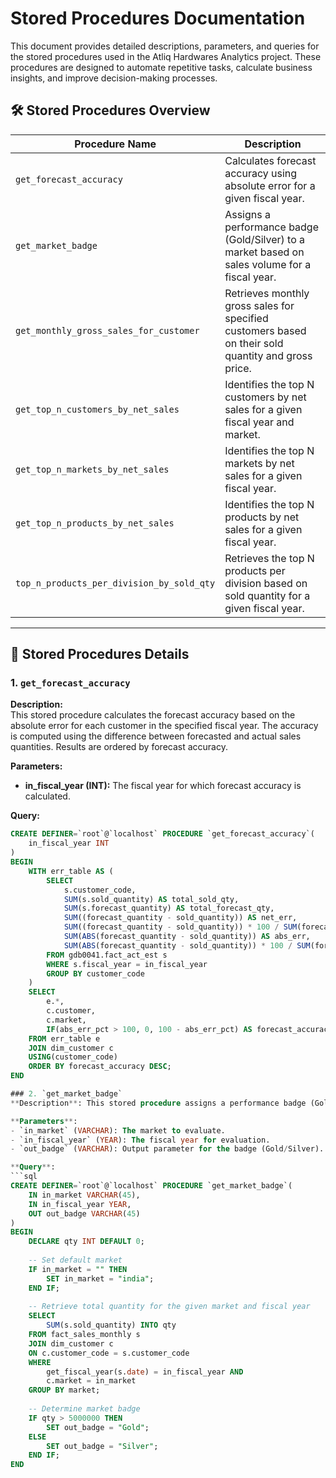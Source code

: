 # Stored Procedures Documentation

This document provides detailed descriptions, parameters, and queries for the stored procedures used in the Atliq Hardwares Analytics project. These procedures are designed to automate repetitive tasks, calculate business insights, and improve decision-making processes.

## 🛠️ Stored Procedures Overview

| Procedure Name | Description |
|----------------|-------------|
| `get_forecast_accuracy` | Calculates forecast accuracy using absolute error for a given fiscal year. |
| `get_market_badge` | Assigns a performance badge (Gold/Silver) to a market based on sales volume for a fiscal year. |
| `get_monthly_gross_sales_for_customer` | Retrieves monthly gross sales for specified customers based on their sold quantity and gross price. |
| `get_top_n_customers_by_net_sales` | Identifies the top N customers by net sales for a given fiscal year and market. |
| `get_top_n_markets_by_net_sales` | Identifies the top N markets by net sales for a given fiscal year. |
| `get_top_n_products_by_net_sales` | Identifies the top N products by net sales for a given fiscal year. |
| `top_n_products_per_division_by_sold_qty` | Retrieves the top N products per division based on sold quantity for a given fiscal year. |

---

## 📝 Stored Procedures Details

### 1. `get_forecast_accuracy`

**Description:**  
This stored procedure calculates the forecast accuracy based on the absolute error for each customer in the specified fiscal year. The accuracy is computed using the difference between forecasted and actual sales quantities. Results are ordered by forecast accuracy.

**Parameters:**  
- **in_fiscal_year (INT):** The fiscal year for which forecast accuracy is calculated.

**Query:**

```sql
CREATE DEFINER=`root`@`localhost` PROCEDURE `get_forecast_accuracy`(
    in_fiscal_year INT
)
BEGIN
    WITH err_table AS (
        SELECT
            s.customer_code,
            SUM(s.sold_quantity) AS total_sold_qty,
            SUM(s.forecast_quantity) AS total_forecast_qty,
            SUM((forecast_quantity - sold_quantity)) AS net_err,
            SUM((forecast_quantity - sold_quantity)) * 100 / SUM(forecast_quantity) AS net_err_pct,
            SUM(ABS(forecast_quantity - sold_quantity)) AS abs_err,
            SUM(ABS(forecast_quantity - sold_quantity)) * 100 / SUM(forecast_quantity) AS abs_err_pct
        FROM gdb0041.fact_act_est s 
        WHERE s.fiscal_year = in_fiscal_year
        GROUP BY customer_code
    )
    SELECT
        e.*,
        c.customer,
        c.market,
        IF(abs_err_pct > 100, 0, 100 - abs_err_pct) AS forecast_accuracy
    FROM err_table e
    JOIN dim_customer c
    USING(customer_code)
    ORDER BY forecast_accuracy DESC;
END

### 2. `get_market_badge`
**Description**: This stored procedure assigns a performance badge (Gold/Silver) to a market based on the total sales volume for a given fiscal year.

**Parameters**:
- `in_market` (VARCHAR): The market to evaluate.
- `in_fiscal_year` (YEAR): The fiscal year for evaluation.
- `out_badge` (VARCHAR): Output parameter for the badge (Gold/Silver).

**Query**:
```sql
CREATE DEFINER=`root`@`localhost` PROCEDURE `get_market_badge`(
    IN in_market VARCHAR(45),
    IN in_fiscal_year YEAR,
    OUT out_badge VARCHAR(45)
)
BEGIN
    DECLARE qty INT DEFAULT 0;
    
    -- Set default market
    IF in_market = "" THEN 
        SET in_market = "india";
    END IF;
    
    -- Retrieve total quantity for the given market and fiscal year
    SELECT 
        SUM(s.sold_quantity) INTO qty
    FROM fact_sales_monthly s
    JOIN dim_customer c
    ON c.customer_code = s.customer_code
    WHERE 
        get_fiscal_year(s.date) = in_fiscal_year AND
        c.market = in_market
    GROUP BY market;
        
    -- Determine market badge
    IF qty > 5000000 THEN
        SET out_badge = "Gold";
    ELSE 
        SET out_badge = "Silver";
    END IF;
END
